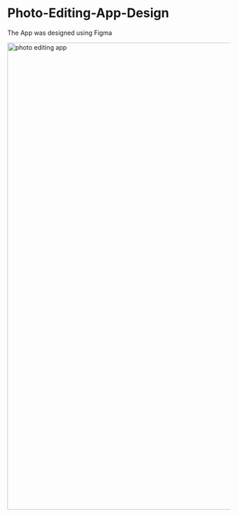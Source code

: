 # Photo-Editing-App-Design

The App was designed using Figma

<img width="1052" alt="photo editing app" src="https://user-images.githubusercontent.com/79252220/177044154-83edc9cc-362c-4302-8af0-5142caf5b5d5.png">
